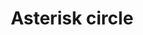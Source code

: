 ---
title: Asterisk circle
tags: ["asterisk", "circle", "star", "point", "symbol", "sign", "shape", "geometric"]
icon: asterisk-circle
svg: '<svg xmlns="http://www.w3.org/2000/svg" width="24" height="24" fill="none" viewBox="0 0 24 24" stroke-width="1.5" stroke-linecap="round" stroke-linejoin="round" stroke="currentColor"><path d="M21 12a9 9 0 1 1-18 0 9 9 0 0 1 18 0m-9-3.5v7m-3-1.75 6-3.5m-6 0 6 3.5"/></svg>'
---